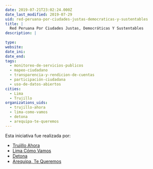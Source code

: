 ```yaml
---
date: 2019-07-21T23:02:24.000Z
date_last_modified: 2019-07-29
uid: red-peruana-por-ciudades-justas-democraticas-y-sustentables
title: |
  Red Peruana Por Ciudades Justas, Democráticas Y Sustentables
description: |
  
type: 
website: 
date_ini: 
date_end: 
tags:
  - monitoreo-de-servicios-publicos
  - mapeo-ciudadano
  - transparencia-y-rendicion-de-cuentas
  - participación-ciudadana
  - uso-de-datos-abiertos
cities: 
  - Lima
  - Trujillo
organizations_uids:
  - trujillo-ahora
  - lima-como-vamos
  - detona
  - arequipa-te-queremos
---
```


Esta iniciativa fue realizada por:

- [Trujillo Ahora](/organizaciones/trujillo-ahora)
- [Lima Cómo Vamos](/organizaciones/lima-como-vamos)
- [Detona](/organizaciones/detona)
- [Arequipa, Te Queremos](/organizaciones/arequipa-te-queremos)
